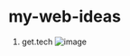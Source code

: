 # my-web-ideas

1. get.tech
![image](https://user-images.githubusercontent.com/47298653/120975164-20423400-c79b-11eb-8ada-bc694e8c9c23.png)
